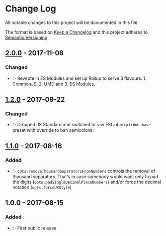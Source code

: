 # Change Log

All notable changes to this project will be documented in this file.

The format is based on [Keep a Changelog](http://keepachangelog.com/)
and this project adheres to [Semantic Versioning](http://semver.org/).

## [2.0.0] - 2017-11-08
### Changed
- ✨ Rewrote in ES Modules and set up Rollup to serve 3 flavours: 1. CommonJS, 2. UMD and 3. ES Modules.

## [1.2.0] - 2017-09-22
### Changed
- ✨ Dropped JS Standard and switched to raw ESLint on `airbnb-base` preset with override to ban semicolons.

## [1.1.0] - 2017-08-16
### Added
- ✨ `opts.removeThousandSeparatorsFromNumbers` controls the removal of thousand separators. That's in case somebody would want only to pad the digits (`opts.padSingleDecimalPlaceNumbers`) and/or force the decimal notation (`opts.forceUKStyle`)

## 1.0.0 - 2017-08-15
### Added
- ✨ First public release

[2.0.0]: https://github.com/codsen/string-remove-thousand-separators/compare/v1.2.0...v2.0.0
[1.2.0]: https://github.com/codsen/string-remove-thousand-separators/compare/v1.1.0...v1.2.0
[1.1.0]: https://github.com/codsen/string-remove-thousand-separators/compare/v1.0.0...v1.1.0
